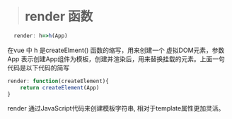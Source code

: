 

> # render 函数


```javascript
  render: h=>h(App)
```
在vue 中 h 是createElment() 函数的缩写，用来创建一个 虚拟DOM元素，参数App 表示创建App组件为模板，创建并渲染后，用来替换挂载的元素。上面一句代码是以下代码的简写



```javascript
render: function(createElement){
    return createElement(App)
}

```

render 通过JavaScript代码来创建模板字符串, 相对于template属性更加灵活。